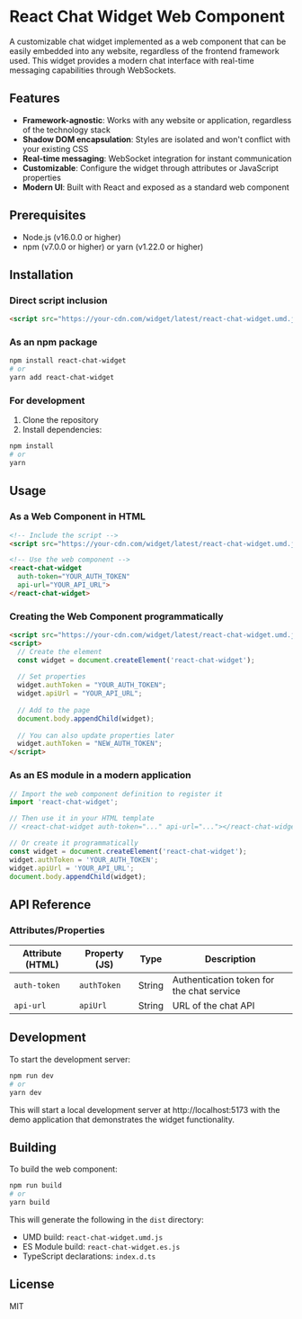 # React Chat Widget Web Component

A customizable chat widget implemented as a web component that can be easily embedded into any website, regardless of the frontend framework used. This widget provides a modern chat interface with real-time messaging capabilities through WebSockets.

## Features

- **Framework-agnostic**: Works with any website or application, regardless of the technology stack
- **Shadow DOM encapsulation**: Styles are isolated and won't conflict with your existing CSS
- **Real-time messaging**: WebSocket integration for instant communication
- **Customizable**: Configure the widget through attributes or JavaScript properties
- **Modern UI**: Built with React and exposed as a standard web component

## Prerequisites

- Node.js (v16.0.0 or higher)
- npm (v7.0.0 or higher) or yarn (v1.22.0 or higher)

## Installation

### Direct script inclusion

```html
<script src="https://your-cdn.com/widget/latest/react-chat-widget.umd.js"></script>
```

### As an npm package

```bash
npm install react-chat-widget
# or
yarn add react-chat-widget
```

### For development

1. Clone the repository
2. Install dependencies:

```bash
npm install
# or
yarn
```

## Usage

### As a Web Component in HTML

```html
<!-- Include the script -->
<script src="https://your-cdn.com/widget/latest/react-chat-widget.umd.js"></script>

<!-- Use the web component -->
<react-chat-widget 
  auth-token="YOUR_AUTH_TOKEN" 
  api-url="YOUR_API_URL">
</react-chat-widget>
```

### Creating the Web Component programmatically

```html
<script src="https://your-cdn.com/widget/latest/react-chat-widget.umd.js"></script>
<script>
  // Create the element
  const widget = document.createElement('react-chat-widget');
  
  // Set properties
  widget.authToken = "YOUR_AUTH_TOKEN";
  widget.apiUrl = "YOUR_API_URL";
  
  // Add to the page
  document.body.appendChild(widget);
  
  // You can also update properties later
  widget.authToken = "NEW_AUTH_TOKEN";
</script>
```

### As an ES module in a modern application

```javascript
// Import the web component definition to register it
import 'react-chat-widget';

// Then use it in your HTML template
// <react-chat-widget auth-token="..." api-url="..."></react-chat-widget>

// Or create it programmatically
const widget = document.createElement('react-chat-widget');
widget.authToken = 'YOUR_AUTH_TOKEN';
widget.apiUrl = 'YOUR_API_URL';
document.body.appendChild(widget);
```

## API Reference

### Attributes/Properties

| Attribute (HTML) | Property (JS) | Type   | Description                                |
|------------------|---------------|--------|--------------------------------------------|
| `auth-token`     | `authToken`   | String | Authentication token for the chat service  |
| `api-url`        | `apiUrl`      | String | URL of the chat API                        |

## Development

To start the development server:

```bash
npm run dev
# or
yarn dev
```

This will start a local development server at http://localhost:5173 with the demo application that demonstrates the widget functionality.

## Building

To build the web component:

```bash
npm run build
# or
yarn build
```

This will generate the following in the `dist` directory:
- UMD build: `react-chat-widget.umd.js`
- ES Module build: `react-chat-widget.es.js`
- TypeScript declarations: `index.d.ts`

## License

MIT
